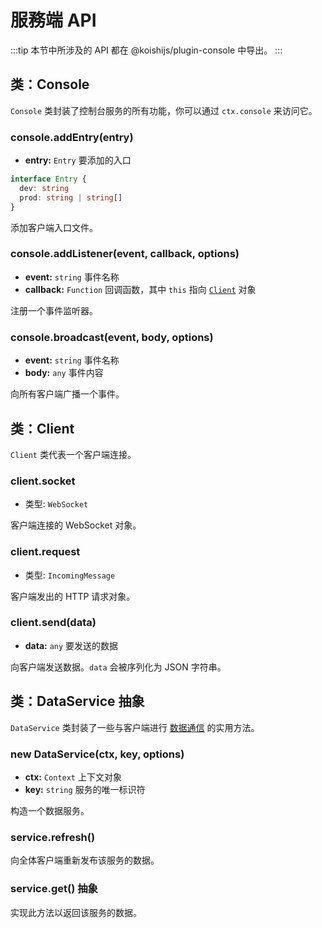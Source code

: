 # 服務端 API

:::tip
本节中所涉及的 API 都在 @koishijs/plugin-console 中导出。
:::

## 类：Console

`Console` 类封装了控制台服务的所有功能，你可以通过 `ctx.console` 来访问它。

### console.addEntry(entry)

- **entry:** `Entry` 要添加的入口

```ts
interface Entry {
  dev: string
  prod: string | string[]
}
```

添加客户端入口文件。

### console.addListener(event, callback, options)

- **event:** `string` 事件名称
- **callback:** `Function` 回调函数，其中 `this` 指向 [`Client`](#类-client) 对象

注册一个事件监听器。

### console.broadcast(event, body, options)

- **event:** `string` 事件名称
- **body:** `any` 事件内容

向所有客户端广播一个事件。

## 类：Client

`Client` 类代表一个客户端连接。

### client.socket

- 类型: `WebSocket`

客户端连接的 WebSocket 对象。

### client.request

- 类型: `IncomingMessage`

客户端发出的 HTTP 请求对象。

### client.send(data)

- **data:** `any` 要发送的数据

向客户端发送数据。`data` 会被序列化为 JSON 字符串。

## 类：DataService <badge>抽象</badge>

`DataService` 类封装了一些与客户端进行 [数据通信](../../guide/console/data.md) 的实用方法。

### new DataService(ctx, key, options)

- **ctx:** `Context` 上下文对象
- **key:** `string` 服务的唯一标识符

构造一个数据服务。

### service.refresh()

向全体客户端重新发布该服务的数据。

### service.get() <badge>抽象</badge>

实现此方法以返回该服务的数据。
